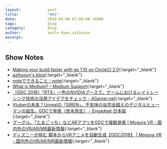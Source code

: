 ```yaml
---
layout:            post
title:             "#41"
date:              2018-04-08 07:00:00 +0900
tags:              blog
category:          Blog
author:            smile-0yen,azihsoyn
excerpt:           
---
```


## Show Notes
- [Making your build faster with go 1\.10 on CircleCI 2\.0](https://medium.com/@azihsoyn/making-your-build-faster-with-go-1-10-on-circleci-2-0-915fea0ef867){:target="_blank"}
- [azihsoyn's blog](http://azihsoyn.hatenablog.com/){:target="_blank"}
- [noteでできること｜note](https://note.mu/guide){:target="_blank"}
- [What is Medium? – Medium Support](https://help.medium.com/hc/en-us/articles/225168028-What-is-Medium-){:target="_blank"} 
- [［GDC 2018］「RTX」一色のNVIDIAブースで，ゲームにおけるレイトレーシング技術の活用アイデアをチェック \- 4Gamer\.net](http://www.4gamer.net/games/208/G020859/20180326064/){:target="_blank"}
- [Vtuberの未来？Unrealの「SIREN」。不気味の谷完全超えのデジタルヒューマンの誕生。GDCで発表（世永玲生） \- Engadget 日本版](https://japanese.engadget.com/2018/03/22/vtuber-unreal-siren-gdc/){:target="_blank"}
- [グーグル、「たまごっち」などARアプリをGDCで複数発表 \| Mogura VR \- 国内外のVR/AR/MR最新情報](http://www.moguravr.com/google-arcore-gdc2018/){:target="_blank"}
- [ディズニーが挑む 脚本からVRアニメを自動生成【GDC2018】 \| Mogura VR \- 国内外のVR/AR/MR最新情報](http://www.moguravr.com/disney-vr-animation/){:target="_blank"}

